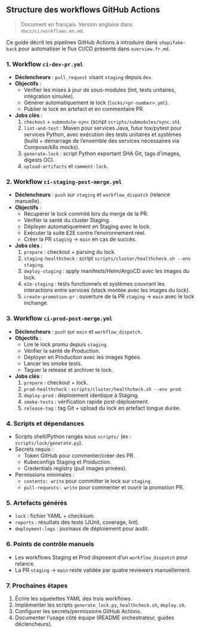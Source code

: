## Structure des workflows GitHub Actions

> Document en français. Version anglaise dans `docs/ci/workflows.en.md`.

Ce guide décrit les pipelines GitHub Actions à introduire dans `shopifake-back` pour automatiser le flux CI/CD présenté dans `overview.fr.md`.

### 1. Workflow `ci-dev-pr.yml`

- **Déclencheurs** : `pull_request` visant `staging` depuis `dev`.
- **Objectifs** :
  - Vérifier les mises à jour de sous-modules (lint, tests unitaires, intégration simulée).
  - Générer automatiquement le lock (`locks/<pr-number>.yml`).
  - Publier le lock en artefact et en commentaire PR.
- **Jobs clés** :
  1. `checkout` + `submodule-sync` (script `scripts/submodules/sync.sh`).
  2. `lint-and-test` : Maven pour services Java, futur tox/pytest pour services Python, avec exécution des tests unitaires et systèmes (build + démarrage de l’ensemble des services nécessaires via Compose/k8s mocks).
  3. `generate-lock` : script Python exportant SHA Git, tags d’images, digests OCI.
  4. `upload-artifacts` et `comment-lock`.

### 2. Workflow `ci-staging-post-merge.yml`

- **Déclencheurs** : `push` sur `staging` et `workflow_dispatch` (relance manuelle).
- **Objectifs** :
  - Récupérer le lock commité lors du merge de la PR.
  - Vérifier la santé du cluster Staging.
  - Déployer automatiquement en Staging avec le lock.
  - Exécuter la suite E2E contre l’environnement réel.
  - Créer la PR `staging` → `main` en cas de succès.
- **Jobs clés** :
  1. `prepare` : checkout + parsing du lock.
  2. `staging-healthcheck` : script `scripts/cluster/healthcheck.sh --env staging`.
  3. `deploy-staging` : apply manifests/Helm/ArgoCD avec les images du lock.
  4. `e2e-staging` : tests fonctionnels et systèmes couvrant les interactions entre services (stack montée avec les images du lock).
  5. `create-promotion-pr` : ouverture de la PR `staging` → `main` avec le lock inchangé.

### 3. Workflow `ci-prod-post-merge.yml`

- **Déclencheurs** : `push` sur `main` et `workflow_dispatch`.
- **Objectifs** :
  - Lire le lock promu depuis `staging`.
  - Vérifier la santé de Production.
  - Déployer en Production avec les images figées.
  - Lancer les smoke tests.
  - Taguer la release et archiver le lock.
- **Jobs clés** :
  1. `prepare` : checkout + lock.
  2. `prod-healthcheck` : `scripts/cluster/healthcheck.sh --env prod`.
  3. `deploy-prod` : déploiement identique à Staging.
  4. `smoke-tests` : vérification rapide post-déploiement.
  5. `release-tag` : tag Git + upload du lock en artefact longue durée.

### 4. Scripts et dépendances

- Scripts shell/Python rangés sous `scripts/` (ex : `scripts/lock/generate.py`).
- Secrets requis :
  - Token GitHub pour commenter/créer des PR.
  - Kubeconfigs Staging et Production.
  - Credentials registry (pull images privées).
- Permissions minimales :
  - `contents: write` pour committer le lock sur `staging`.
  - `pull-requests: write` pour commenter et ouvrir la promotion PR.

### 5. Artefacts générés

- `lock` : fichier YAML + checksum.
- `reports` : résultats des tests (JUnit, coverage, lint).
- `deployment-logs` : journaux de déploiement pour audit.

### 6. Points de contrôle manuels

- Les workflows Staging et Prod disposent d’un `workflow_dispatch` pour relance.
- La PR `staging` → `main` reste validée par quatre reviewers manuellement.

### 7. Prochaines étapes

1. Écrire les squelettes YAML des trois workflows.
2. Implémenter les scripts `generate_lock.py`, `healthcheck.sh`, `deploy.sh`.
3. Configurer les secrets/permissions GitHub Actions.
4. Documenter l’usage côté équipe (README orchestrateur, guides déclencheurs).

